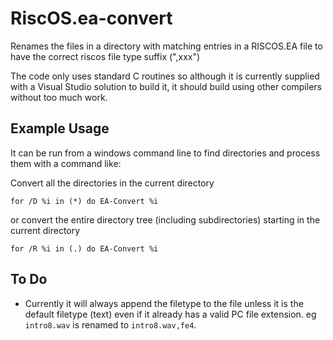 # RiscOS.ea-convert
Renames the files in a directory with matching entries in a RISCOS.EA file to have the correct riscos file type suffix (",xxx")

The code only uses standard C routines so although it is currently supplied with a Visual Studio solution to build it, it should build using other compilers without too much work.

## Example Usage
It can be run from a windows command line to find directories and process them with a command like:

Convert all the directories in the current directory
```
for /D %i in (*) do EA-Convert %i
```

or convert the entire directory tree (including subdirectories) starting in the current directory

```
for /R %i in (.) do EA-Convert %i
```

## To Do

* Currently it will always append the filetype to the file unless it is the default filetype (text) even if it already has a valid PC file extension. eg `intro8.wav` is renamed to `intro8.wav,fe4`.
